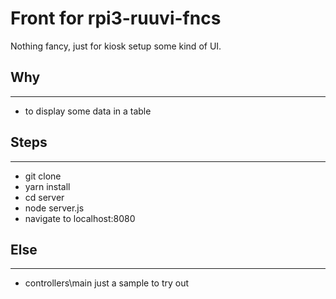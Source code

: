 # Front for rpi3-ruuvi-fncs

Nothing fancy, just for kiosk setup some kind of UI.

## Why

---

- to display some data in a table

## Steps

---

- git clone
- yarn install
- cd server
- node server.js
- navigate to localhost:8080

## Else

---

- controllers\main just a sample to try out
